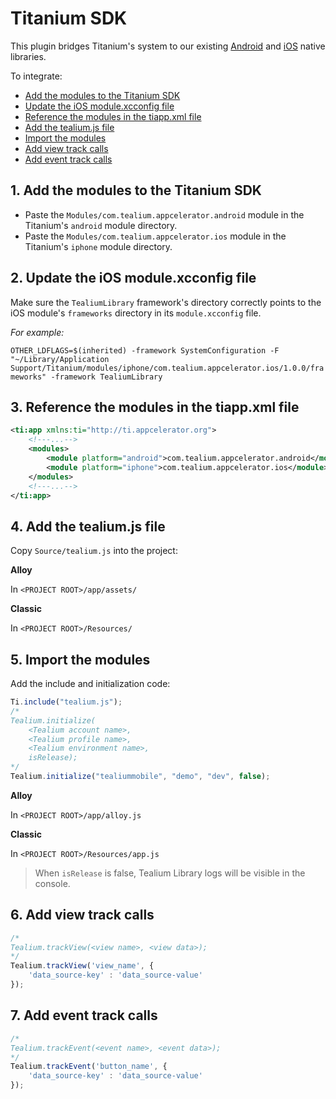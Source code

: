 # Titanium SDK

This plugin bridges Titanium's system to our existing [Android](http://www.github.com/tealium/android-library) and [iOS](http://www.github.com/tealium/ios-library) native libraries.

To integrate: 

* [Add the modules to the Titanium SDK](#1-add-the-modules-to-the-titanium-sdk) 
* [Update the iOS module.xcconfig file](#2-update-the-ios-modulexcconfig-file)
* [Reference the modules in the tiapp.xml file](#3-reference-the-modules-in-the-tiappxml-file)
* [Add the tealium.js file](#4-add-the-tealiumjs-file)
* [Import the modules](#5-import-the-modules)
* [Add view track calls](#6-add-view-track-calls)
* [Add event track calls](#7-add-event-track-calls)
 
## 1. Add the modules to the Titanium SDK

* Paste the ```Modules/com.tealium.appcelerator.android``` module in the Titanium's ```android``` module directory.
* Paste the ```Modules/com.tealium.appcelerator.ios``` module in the Titanium's ```iphone``` module directory. 

## 2. Update the iOS module.xcconfig file

Make sure the ```TealiumLibrary``` framework's directory correctly points to the iOS module's ```frameworks``` directory in its ```module.xcconfig``` file.  

*For example:* 

```OTHER_LDFLAGS=$(inherited) -framework SystemConfiguration -F "~/Library/Application Support/Titanium/modules/iphone/com.tealium.appcelerator.ios/1.0.0/frameworks" -framework TealiumLibrary```

## 3. Reference the modules in the tiapp.xml file 

```xml
<ti:app xmlns:ti="http://ti.appcelerator.org">
    <!---...-->
    <modules>
        <module platform="android">com.tealium.appcelerator.android</module>
        <module platform="iphone">com.tealium.appcelerator.ios</module>
    </modules>
    <!---...-->
</ti:app>
```

## 4. Add the tealium.js file

Copy ```Source/tealium.js``` into the project:

**Alloy**

In ```<PROJECT ROOT>/app/assets/```

**Classic**

In ```<PROJECT ROOT>/Resources/```

## 5. Import the modules

Add the include and initialization code: 

```javascript
Ti.include("tealium.js");
/* 
Tealium.initialize(
	<Tealium account name>, 
	<Tealium profile name>, 
	<Tealium environment name>, 
	isRelease);
*/
Tealium.initialize("tealiummobile", "demo", "dev", false);
``` 

**Alloy**

In ```<PROJECT ROOT>/app/alloy.js```

**Classic**

In ```<PROJECT ROOT>/Resources/app.js```

> When ```isRelease``` is false, Tealium Library logs will be visible in the console.  

## 6. Add view track calls

```javascript
/*
Tealium.trackView(<view name>, <view data>);
*/
Tealium.trackView('view_name', {
	'data_source-key' : 'data_source-value'
});
```

## 7. Add event track calls

```javascript
/*
Tealium.trackEvent(<event name>, <event data>);
*/
Tealium.trackEvent('button_name', {
	'data_source-key' : 'data_source-value'
});
```
